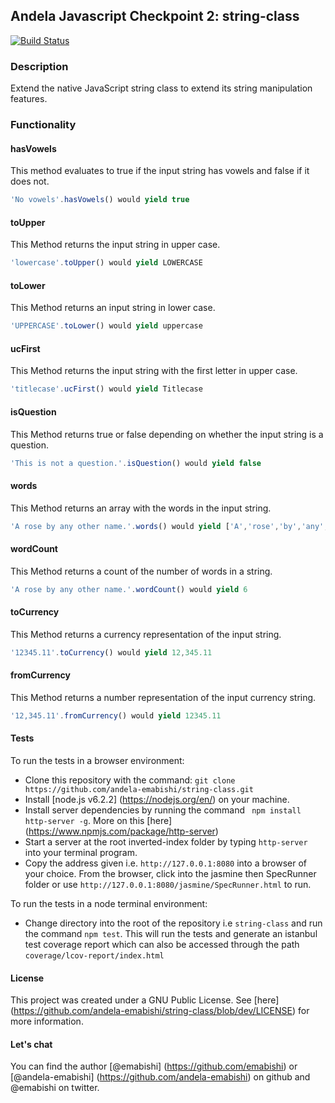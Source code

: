 ## Andela Javascript Checkpoint 2: string-class
[![Build Status](https://travis-ci.org/andela-emabishi/string-class.svg?branch=develop)](https://travis-ci.org/andela-emabishi/string-class)

### Description
Extend the native JavaScript string class to extend its string manipulation features.

### Functionality
#### hasVowels
This method evaluates to true if the input string has vowels and false if it does not.

```javaScript
'No vowels'.hasVowels() would yield true
```

#### toUpper
This Method returns the input string in upper case.
```javaScript
'lowercase'.toUpper() would yield LOWERCASE
```

#### toLower
This Method returns an input string in lower case.

```javaScript
'UPPERCASE'.toLower() would yield uppercase
```

#### ucFirst
This Method returns the input string with the first letter in upper case.

```javaScript
'titlecase'.ucFirst() would yield Titlecase
```

#### isQuestion
This Method returns true or false depending on whether the input string is a question.

```javaScript
'This is not a question.'.isQuestion() would yield false
```

#### words
This Method returns an array with the words in the input string.
```javaScript
'A rose by any other name.'.words() would yield ['A','rose','by','any','other','name']
```

#### wordCount
This Method returns a count of the number of words in a string.
```javaScript
'A rose by any other name.'.wordCount() would yield 6
```

#### toCurrency
This Method returns a currency representation of the input string.
```javaScript
'12345.11'.toCurrency() would yield 12,345.11
```

#### fromCurrency
This Method returns a number representation of the input currency string.
```javaScript
'12,345.11'.fromCurrency() would yield 12345.11
```


#### Tests
To run the tests in a browser environment:
* Clone this repository with the command: `git clone https://github.com/andela-emabishi/string-class.git`
* Install [node.js v6.2.2] (https://nodejs.org/en/) on your machine.
* Install server dependencies by running the command ` npm install http-server -g`. More on this [here] (https://www.npmjs.com/package/http-server)
* Start a server at the root inverted-index folder by typing `http-server` into your terminal program.
* Copy the address given i.e. `http://127.0.0.1:8080` into a browser of your choice. From the browser, click into the jasmine then SpecRunner folder or use `http://127.0.0.1:8080/jasmine/SpecRunner.html` to run.

To run the tests in a node terminal environment:
* Change directory into the root of the repository i.e `string-class` and run the command `npm test`. This will run the tests and generate an istanbul test coverage report which can also be accessed through the path `coverage/lcov-report/index.html`

#### License
This project was created under a GNU Public License. See [here] (https://github.com/andela-emabishi/string-class/blob/dev/LICENSE) for more information.

#### Let's chat
You can find the author [@emabishi] (https://github.com/emabishi) or [@andela-emabishi] (https://github.com/andela-emabishi) on github and @emabishi on twitter.
